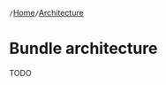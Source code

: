 `/`[Home](/psr15-symfony-bundle)`/`[Architecture](/psr15-symfony-bundle/docs/04-architecture.md)

# Bundle architecture
TODO